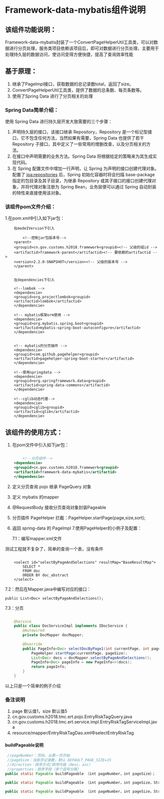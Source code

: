 # Framework-data-mybatis组件说明


## 该组件功能说明：
  Framework-data-mybatis封装了一个ConvertPageHelperUtil工具类，可以对数据进行分页处理，服务类项目依赖该项目后，即可对数据进行分页处理，主要用于处理持久层的数据访问，使访问变得方便快捷，提高了查询效率性能


## 基于原理：
1. 继承了PageImpl接口，获取数据的总记录数total，返回了size。
2. ConvertPageHelperUtil工具类，提供了数据的总条数、每页条数等。
3. 使用了Spring Data 进行了分页相关的处理


### Spring Data简单介绍：

 使用 Spring Data 进行持久层开发大致需要的三个步骤：

1. 声明持久层的接口，该接口继承 Repository，Repository 是一个标记型接口，它不包含任何方法，当然如果有需要，Spring Data 也提供了若干 Repository 子接口，其中定义了一些常用的增删改查，以及分页相关的方法。
2. 在接口中声明需要的业务方法。Spring Data 将根据给定的策略来为其生成实现代码。
3. 在 Spring 配置文件中增加一行声明，让 Spring 为声明的接口创建代理对象。配置了 <jpa:repositories> 后，Spring 初始化容器时将会扫描 base-package 指定的包目录及其子目录，为继承 Repository 或其子接口的接口创建代理对象，并将代理对象注册为 Spring Bean，业务层便可以通过 Spring 自动封装的特性来直接使用该对象。


### 该组件pom文件介绍：
1.在pom.xml中引入如下jar包：
  
```
	在modeIVersion下引入

        <!--控制jar包版本号-->
	<parent>
	<groupid>cn.gov.customs.h2018.framework<groupid><!-- 父级的组id -->
	<artifactid>framework-parent</artifactid><!-- 要依赖的artifactid -->
	<version>2.2.0-SNAPSHOT</version><!-- 父级的版本号 -->
	</parent>
	
	
	在dependencies下引入

	<!--lombok -->
	<dependencie>
	<groupid>org.projectlombok<groupid>
	<artifactid>lombok</artifactid>
	</dependencie>
	
	<!-- mybatis框架orm使用 -->
	<dependencie>
	<groupid>org.mybatis.spring.boot<groupid>
	<artifactid>mybatis-spring-boot-autoconfigure</artifactid>
	</dependencie>
	
	     
	<!-- mybatis的分页插件 -->
	<dependencie>
	<groupid>com.github.pagehelper<groupid>
	<artifactid>pagehelper-spring-boot-starter</artifactid>
	</dependencie>
	
	<!--使用springdata -->
	<dependencie>
	<groupid>org.springframework.data<groupid>
	<artifactid>spring-data-commons</artifactid>
	</dependencie>
	
	<!--cglib动态代理-->
	<dependencie>
	<groupid>cglib<groupid>
	<artifactid>cglib</artifactid>
	</dependencie>

```


## 该组件的使用方式：
1. 在pom文件中引入如下jar包：

```xml

        <!--分页组件-->  
	<dependencie>
	<groupid>cn.gov.customs.h2018.framework<groupid>
	<artifactid>framework-data-mybatis</artifactid>
	</dependencie>   
``` 
2. 定义分页查询 pojo 继承 PageQuery 对象
3. 定义 mybatis 的mapper
4. @RequestBody 接收分页查询对象封装Pageable
5. 分页插件 PageHelper 拦截：PageHelper.startPage(page,size,sort);
6. 返回 spring-data 的 PageImpl
7.使用PageHelper的小例子及配置：

   7.1：编写mapper.xml文件
 
  测试工程就不复杂了，简单的查询一个表，没有条件
```

	<select id="selectByPageAndSelections" resultMap="BaseResultMap">
	    SELECT *
	    FROM doc
	    ORDER BY doc_abstract
	</select>
```

   7.2：然后在Mapper.java中编写对应的接口：
  
`
public List<Doc> selectByPageAndSelections();
`

   7.3：分页

```java

	@Service
	public class DocServiceImpl implements IDocService {
	    @Autowired
	    private DocMapper docMapper;
	
	    @Override
	    public PageInfo<Doc> selectDocByPage1(int currentPage, int pageSize) {
	        PageHelper.startPage(currentPage, pageSize);
	        List<Doc> docs = docMapper.selectByPageAndSelections();
	        PageInfo<Doc> pageInfo = new PageInfo<>(docs);
	        return pageInfo;
	    }
	}
```
以上只是一个简单的例子介绍


### 备注说明
1. page 默认值1，size 默认值5
2. cn.gov.customs.h2018.tmc.ert.pojo.EntryRiskTagQuery.java
3. cn.gov.customs.h2018.tmc.ert.service.impl.EntryRiskTagServiceImpl.java
4. resource/mapper/EntryRiskTagDao.xml中selectEntryRiskTag


#### buildPageable说明

```java
 //pageNumber：页码，从第一页开始
 //pageSize：当前页记录数，默认 DEFAULT_PAGE_SIZE=15
 //direction：排序方式/排序内容（desc，asc）
 //properties：排序字段（多个逗号分隔）
public static Pageable buildPageable （int pageNumber，int pageSize）；

public static Pageable buildPageable （int pageNumber，int pageSize，String   properties）；

public static Pageable buildPageable （int pageNumber，int pageSize，String   properties，String direction）；
```
